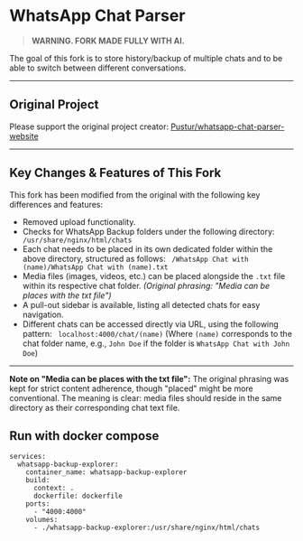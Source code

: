 # WhatsApp Chat Parser

> **WARNING. FORK MADE FULLY WITH AI.**

The goal of this fork is to store history/backup of multiple chats and to be able to switch between different conversations.

---

## Original Project

Please support the original project creator:
[Pustur/whatsapp-chat-parser-website](https://github.com/Pustur/whatsapp-chat-parser-website)

---

## Key Changes & Features of This Fork

This fork has been modified from the original with the following key differences and features:

*   Removed upload functionality.
*   Checks for WhatsApp Backup folders under the following directory:
    ` /usr/share/nginx/html/chats`
*   Each chat needs to be placed in its own dedicated folder within the above directory, structured as follows:
    ` /WhatsApp Chat with (name)/WhatsApp Chat with (name).txt`
*   Media files (images, videos, etc.) can be placed alongside the `.txt` file within its respective chat folder.
    *(Original phrasing: "Media can be places with the txt file")*
*   A pull-out sidebar is available, listing all detected chats for easy navigation.
*   Different chats can be accessed directly via URL, using the following pattern:
    ` localhost:4000/chat/(name)`
    (Where `(name)` corresponds to the chat folder name, e.g., `John Doe` if the folder is `WhatsApp Chat with John Doe`)

---

**Note on "Media can be places with the txt file":** The original phrasing was kept for strict content adherence, though "placed" might be more conventional. The meaning is clear: media files should reside in the same directory as their corresponding chat text file.

## Run with docker compose
```
services:
  whatsapp-backup-explorer:
    container_name: whatsapp-backup-explorer
    build:
      context: .
      dockerfile: dockerfile
    ports:
      - "4000:4000"
    volumes:
      - ./whatsapp-backup-explorer:/usr/share/nginx/html/chats
```
